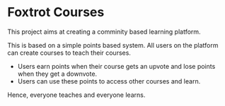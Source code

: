 # Foxtrot Courses
This project aims at creating a comminity based learning platform.

This is based on a simple points based system. All users on the platform can create courses to teach their courses.
- Users earn points when their course gets an upvote and lose points when they get a downvote.
- Users can use these points to access other courses and learn.

Hence, everyone teaches and everyone learns.
